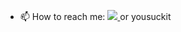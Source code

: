 
- 📫 How to reach me: <a href="https://discordapp.com/users/299643230553636876"><img src="https://img.shields.io/badge/discord-%237289DA.svg?&style=for-the-badge&logo=discord&logoColor=white"> </a> or yousuckit






